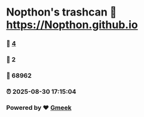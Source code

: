 # Nopthon's trashcan :link: https://Nopthon.github.io 
### :page_facing_up: [4](https://Nopthon.github.io/tag.html) 
### :speech_balloon: 2 
### :hibiscus: 68962 
### :alarm_clock: 2025-08-30 17:15:04 
### Powered by :heart: [Gmeek](https://github.com/Meekdai/Gmeek)
